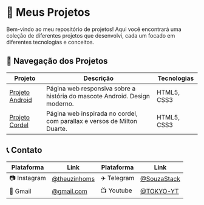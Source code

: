# 📂 Meus Projetos

Bem-vindo ao meu repositório de projetos! Aqui você encontrará uma coleção de diferentes projetos que desenvolvi, cada um focado em diferentes tecnologias e conceitos.

## 📱 Navegação dos Projetos

| Projeto             | Descrição                                                                     | Tecnologias |
| ------------------ | ----------------------------------------------------------------------------- | ----------- |
| [Projeto Android](https://souzastack.github.io/Meus-Projetos/projeto-android/)    | Página web responsiva sobre a história do mascote Android. Design moderno.      | HTML5, CSS3 |
| [Projeto Cordel](https://souzastack.github.io/Meus-Projetos/projeto-cordel)    | Página web inspirada no cordel, com parallax e versos de Milton Duarte.      | HTML5, CSS3 |

## 📞 Contato

| Plataforma   | Link                                            | Plataforma | Link                                            |
| ------------ | ----------------------------------------------- | ---------- | ----------------------------------------------- |
| 📷 Instagram | [@theuzinhoms](https://www.instagram.com/theuzinhoms/) | ✈️ Telegram | [@SouzaStack](https://t.me/SouzaStack)           |
| 📧 Gmail     | [@gmail.com](mailto:matheus.dev28@gmail.com)     | 📺 Youtube | [@TOKYO-YT](https://www.youtube.com/@TOKYO-YT)   |